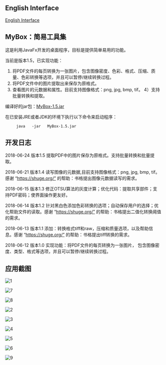 ## English Interface

[English Interface](https://mararsh.github.io/MyBox/english_interface.html)

## MyBox：简易工具集

这是利用JavaFx开发的桌面程序，目标是提供简单易用的功能。

当前是版本1.5，已实现功能：
1) 将PDF文件的每页转换为一张图片，包含图像密度、色彩、格式、压缩、质量、色彩转换等选项，并且可以暂停/继续转换过程。
2) 将PDF文件中的图片提取出来保存为原格式。
3) 查看图片的元数据和属性。目前支持图像格式：png, jpg, bmp, tif。
4）支持批量转换和提取。

编译好的jar包：[MyBox-1.5.jar](https://mararsh.github.io/MyBox/MyBox-1.5.jar) 

在已安装JRE或者JDK的环境下执行以下命令来启动程序：
<PRE><CODE>     java   -jar   MyBox-1.5.jar</CODE></PRE>

## 开发日志

2018-06-24 版本1.5  提取PDF中的图片保存为原格式。支持批量转换和批量提取。

2018-06-21 版本1.4  读写图像的元数据,目前支持图像格式：png, jpg, bmp, tif。感谢 “https://shuge.org/” 的帮助：书格提出图像元数据读写的需求。

2018-06-15 版本1.3  修正OTSU算法的灰度计算；优化代码：提取共享部件；支持PDF密码；使界面操作更友好。

2018-06-14 版本1.2  针对黑白色添加色彩转换的选项；自动保存用户的选择；优化帮助文件的读取。感谢 “https://shuge.org/” 的帮助：书格提出二值化转换阈值的需求。

2018-06-13 版本1.1  添加：转换格式tiff和raw，压缩和质量选项，以及帮助信息。感谢 “https://shuge.org/” 的帮助：书格提出tiff转换的需求。

2018-06-12 版本1.0  实现功能：将PDF文件的每页转换为一张图片， 包含图像密度、类型、格式等选项，并且可以暂停/继续转换过程。


## 应用截图


![1](https://mararsh.github.io/MyBox/1.png)



![7](https://mararsh.github.io/MyBox/2.png)



![8](https://mararsh.github.io/MyBox/3.png)



![2](https://mararsh.github.io/MyBox/4.png)



![3](https://mararsh.github.io/MyBox/5.png)



![4](https://mararsh.github.io/MyBox/6.png)



![5](https://mararsh.github.io/MyBox/7.png)



![6](https://mararsh.github.io/MyBox/8.png)



![9](https://mararsh.github.io/MyBox/9.png)

